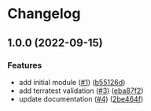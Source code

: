 # Changelog

## 1.0.0 (2022-09-15)


### Features

* add initial module ([#1](https://github.com/terraform-azurerm-mods/module-azurerm-agw/issues/1)) ([b55126d](https://github.com/terraform-azurerm-mods/module-azurerm-agw/commit/b55126df55f3450f6454e971f58e5db41d20416e))
* add terratest validation ([#3](https://github.com/terraform-azurerm-mods/module-azurerm-agw/issues/3)) ([eba87f2](https://github.com/terraform-azurerm-mods/module-azurerm-agw/commit/eba87f2b5624e45a65cc82819f87c68b97ec5d12))
* update documentation ([#4](https://github.com/terraform-azurerm-mods/module-azurerm-agw/issues/4)) ([2be464f](https://github.com/terraform-azurerm-mods/module-azurerm-agw/commit/2be464fb33a63b1575521a68fb18755cbd97aa52))
